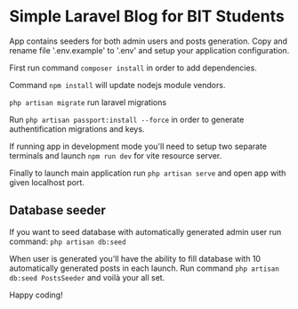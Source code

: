 <h1>Simple Laravel Blog for BIT Students</h1>

App contains seeders for both admin users and posts generation.
Copy and rename file '.env.example' to '.env' and setup your application configuration.

First run command  `composer install` in order to add dependencies.

Command `npm install` will update nodejs module vendors.

`php artisan migrate` run laravel migrations 

Run `php artisan passport:install --force` in order to generate authentification migrations and keys.

If running app in development mode you'll need to setup two separate terminals and launch `npm run dev` for vite resource server.

Finally to launch main application run `php artisan serve` and open app with given localhost port.

<h2>Database seeder</h2>

If you want to seed database with automatically generated admin user run command:
`php artisan db:seed`

When user is generated you'll have the ability to fill database with 10 automatically generated posts in each launch. 
Run command `php artisan db:seed PostsSeeder` and voilà your all set.

Happy coding!
